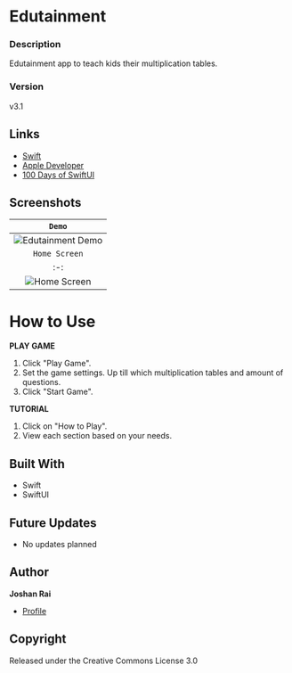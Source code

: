 # Edutainment

### Description
Edutainment app to teach kids their multiplication tables.

### Version
v3.1

## Links
- [Swift](<https://www.swift.org/> "Swift")
- [Apple Developer](<https://developer.apple.com/> "Apple Developer")
- [100 Days of SwiftUI](<https://www.hackingwithswift.com/100/swiftui> "100 Days of SwiftUI")

## Screenshots
| `Demo` |
| :-: |
| <div><img width="relative" height="relative" alt="Edutainment Demo" src="https://user-images.githubusercontent.com/60300252/162859546-9e4436cc-508e-45e4-ac74-a164998f94c9.gif"/></div> |
| `Home Screen` | `Settings Screen` |
| :-: | :-: |
| <div><img height="relative" alt="Home Screen" src="https://user-images.githubusercontent.com/60300252/162859921-ddd1e5f3-85d5-477d-bfc9-f32668a87bf7.png"/></div> | <div><img height="relative" alt="Settings Screen" src="https://user-images.githubusercontent.com/60300252/162861082-e67261e2-3dd6-4fa1-9bea-5635fc34a314.png"/></div> |

# How to Use
**PLAY GAME**
1. Click "Play Game".
2. Set the game settings. Up till which multiplication tables and amount of questions.
3. Click "Start Game".

**TUTORIAL**
1. Click on "How to Play".
2. View each section based on your needs.

## Built With
- Swift
- SwiftUI

## Future Updates
- No updates planned

## Author
**Joshan Rai**
- [Profile](https://github.com/pradheon "Joshan Rai (Pradheon)")

## Copyright
Released under the Creative Commons License 3.0
